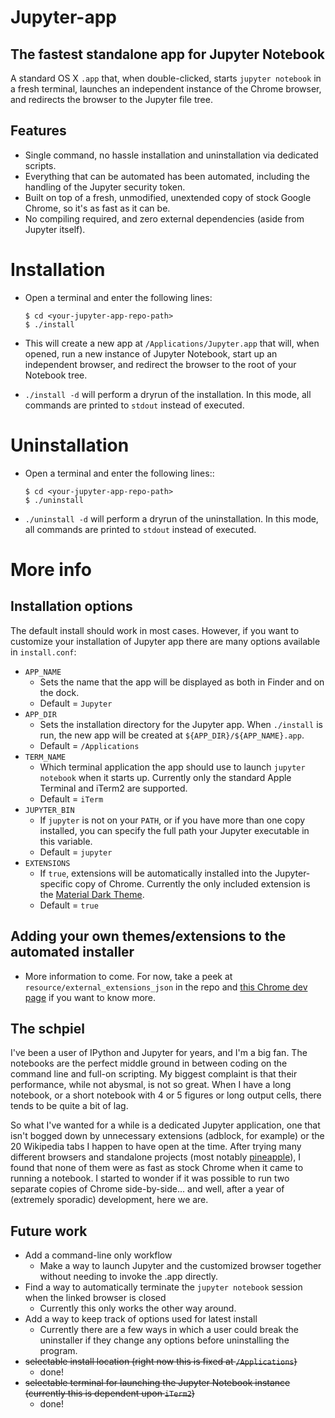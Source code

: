 # Jupyter-app

## The fastest standalone app for Jupyter Notebook
A standard OS X `.app` that, when double-clicked, starts `jupyter notebook` in a fresh terminal, launches an independent instance of the Chrome browser, and redirects the browser to the Jupyter file tree.

## Features 
- Single command, no hassle installation and uninstallation via dedicated scripts.
- Everything that can be automated has been automated, including the handling of the Jupyter security token.
- Built on top of a fresh, unmodified, unextended copy of stock Google Chrome, so it's as fast as it can be.
- No compiling required, and zero external dependencies (aside from Jupyter itself).

# Installation
- Open a terminal and enter the following lines:

    ```
    $ cd <your-jupyter-app-repo-path>
    $ ./install
    ```

- This will create a new app at `/Applications/Jupyter.app` that will, when opened, run a new instance of Jupyter Notebook, start up an independent browser, and redirect the browser to the root of your Notebook tree.
- `./install -d` will perform a dryrun of the installation. In this mode, all commands are printed to `stdout` instead of executed.

# Uninstallation
- Open a terminal and enter the following lines::
    
    ```
    $ cd <your-jupyter-app-repo-path>
    $ ./uninstall
    ```
- `./uninstall -d` will perform a dryrun of the uninstallation. In this mode, all commands are printed to `stdout` instead of executed.

# More info

## Installation options
The default install should work in most cases. However, if you want to customize your installation of Jupyter app there are many options available in `install.conf`:
- `APP_NAME`
    - Sets the name that the app will be displayed as both in Finder and on the dock.
    - Default = `Jupyter`
- `APP_DIR`
    - Sets the installation directory for the Jupyter app. When `./install` is run, the new app will be created at `${APP_DIR}/${APP_NAME}.app`.
    - Default = `/Applications`
- `TERM_NAME`
    - Which terminal application the app should use to launch `jupyter notebook` when it starts up. Currently only the standard Apple Terminal and iTerm2 are supported.
    - Default = `iTerm`
- `JUPYTER_BIN`
    - If `jupyter` is not on your `PATH`, or if you have more than one copy installed, you can specify the full path your Jupyter executable in this variable.
    - Default = `jupyter`
- `EXTENSIONS`
    - If `true`, extensions will be automatically installed into the Jupyter-specific copy of Chrome. Currently the only included extension is the [Material Dark Theme](https://chrome.google.com/webstore/detail/material-dark/npadhaijchjemiifipabpmeebeelbmpd).
    - Default = `true`
    
## Adding your own themes/extensions to the automated installer
- More information to come. For now, take a peek at `resource/external_extensions_json` in the repo and [this Chrome dev page](https://developer.chrome.com/extensions/external_extensions) if you want to know more.

## The schpiel

I've been a user of IPython and Jupyter for years, and I'm a big fan. The notebooks are the perfect middle ground in between coding on the command line and full-on scripting. My biggest complaint is that their performance, while not abysmal, is not so great. When I have a long notebook, or a short notebook with 4 or 5 figures or long output cells, there tends to be quite a bit of lag.

So what I've wanted for a while is a dedicated Jupyter application, one that isn't bogged down by unnecessary extensions (adblock, for example) or the 20 Wikipedia tabs I happen to have open at the time. After trying many different browsers and standalone projects (most notably [pineapple](https://github.com/nwhitehead/pineapple)), I found that none of them were as fast as stock Chrome when it came to running a notebook. I started to wonder if it was possible to run two separate copies of Chrome side-by-side... and well, after a year of (extremely sporadic) development, here we are.

## Future work
- Add a command-line only workflow
    - Make a way to launch Jupyter and the customized browser together without needing to invoke the .app directly.
- Find a way to automatically terminate the `jupyter notebook` session when the linked browser is closed
    - Currently this only works the other way around.
- Add a way to keep track of options used for latest install
    - Currently there are a few ways in which a user could break the uninstaller if they change any options before uninstalling the program.
- ~~selectable install location (right now this is fixed at `/Applications`)~~
    - done!
- ~~selectable terminal for launching the Jupyter Notebook instance (currently this is dependent upon `iTerm2`)~~
    - done!
    